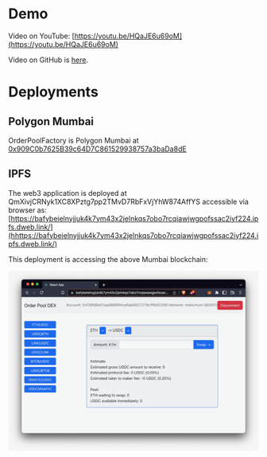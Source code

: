 # Demo

Video on YouTube: [https://youtu.be/HQaJE6u69oM](https://youtu.be/HQaJE6u69oM)

Video on GitHub is [here](../doc/OrderPoolDEX.mov).

# Deployments 

## Polygon Mumbai
OrderPoolFactory is Polygon Mumbai at [0x909C0b7625B39c64D7C861529938757a3baDa8dE](https://mumbai.polygonscan.com/address/0x909C0b7625B39c64D7C861529938757a3baDa8dE)

## IPFS

The web3 application is deployed at QmXivjCRNyk1XC8XPztg7pp2TMvD7RbFxVjYhW874AffYS accessible via browser as: [https://bafybeielnyjjuk4k7ym43x2jelnkqs7obo7rcqiawjwgpofssac2iyf224.ipfs.dweb.link/](hhttps://bafybeielnyjjuk4k7ym43x2jelnkqs7obo7rcqiawjwgpofssac2iyf224.ipfs.dweb.link/)

This deployment is accessing the above Mumbai blockchain:

![IPFSMumbaiApp](../doc/IPFSMumbaiApp.png)